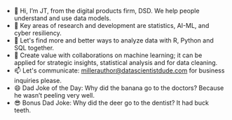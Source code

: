 - 👋 Hi, I’m JT, from the digital products firm, DSD.  We help people understand and use data models.
- 👀 Key areas of research and development are statistics, AI-ML, and cyber resiliency.  
- 🌱 Let's find more and better ways to analyze data with R, Python and SQL together.
- 💞️ Create value with collaborations on machine learning; it can be applied for strategic insights, statistical analysis and for data cleaning.
- 📫 Let's communicate: millerauthor@datascientistdude.com for business inquiries please.
- 😄 Dad Joke of the Day: Why did the banana go to the doctors? Because he wasn’t peeling very well. 
- 😎 Bonus Dad Joke: Why did the deer go to the dentist? It had buck teeth.
<!---
DSD-resilience/DSD-resilience is a ✨ special ✨ repository because its `README.md` (this file) appears on your GitHub profile.
You can click the Preview link to take a look at your changes.
--->

